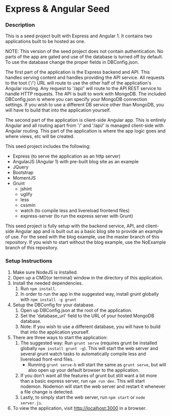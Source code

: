 # Express & Angular Seed

### Description
This is a seed project built with Express and Angular 1. It contains two applications
built to be hosted as one.

NOTE: This version of the seed project does not contain authentication. No parts
      of the app are gated and use of the database is turned off by default.
      To use the database change the proper fields in DBConfig.json.

The first part of the application is the Express backend and API. This handles
serving content and handles providing the API service. All requests to the toot
('/') URL will route to use the other half of the application's Angular routing.
Any request to '/api/<something else>' will route to the API REST service to handle
HTTP requests. The API is built to work with MongoDB. The included DBConfig.json
is where you can specify your MongoDB connection settings. If you wish to use a
different DB service other than MongoDB, you will have to build that into the
application yourself.

The second part of the application is client-side Angular app. This is entirely
Angular and all routing apart from '/' and '/api/' is managed client-side with
Angular routing. This part of the application is where the app logic goes and where
views, etc will be created.

This seed project includes the following:
- Express (to serve the application as an http server)
- AngularJS (Angular 1) with pre-built blog site as an example
- JQuery
- Bootstrap
- MomentJS
- Grunt
   - jshint
   - uglify
   - less
   - cssmin
   - watch (to compile less and livereload frontend files)
   - express-server (to run the express server with Grunt)

This seed project is fully setup with the backend service, API, and client-side
Angular app and is built out as a basic blog site to provide an example of use.
For the seed with the blog example, use the master branch of this repository.
If you wish to start without the blog example, use the NoExample branch of
this repository.

### Setup Instructions
1. Make sure NodeJS is installed.
2. Open up a CMD(or terminal) window in the directory of this application.
3. Install the needed dependencies.
   1. Run `npm install`.
   2. In order to run the app in the suggested way, install grunt globally with `npm install -g grunt`
4. Setup the DBConfig for your database.
   1. Open up DBConfig.json at the root of the application.
   2. Set the 'database_url' field to the URL of your hosted MongoDB database.
   3. Note: If you wish to use a different database, you will have to build that
      into the application yourself.
4. There are three ways to start the application:
   1. The suggested way: Run `grunt serve` (requires grunt be installed globally `npm install grunt -g`). This will start the web server and several
      grunt watch tasks to automatically compile less and livereload front-end files.
         - Running `grunt serve-b` will start the same as `grunt serve`, but will
           also open up your default browser to the application.
   2. If you don't want all the features of grunt but still want a bit more than
      a basic express server, run `npm run dev`. This will start nodemon. Nodemon
      will start the web server and restart it whenever a file change is detected.
   3. Lastly, to simply start the web server, run `npm start` or `node server.js`.
5. To view the application, visit [http://localhost:3000](http://localhost:3000) in a browser.
